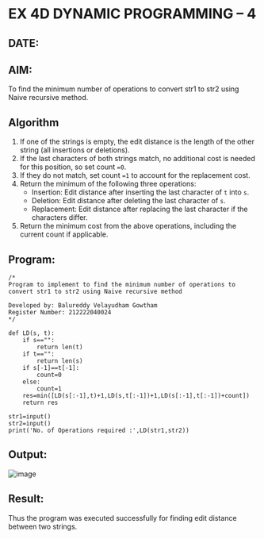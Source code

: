 # EX 4D DYNAMIC PROGRAMMING – 4
## DATE:
## AIM:
To find the minimum number of operations to convert str1 to str2 using Naive recursive method.

## Algorithm
1. If one of the strings is empty, the edit distance is the length of the other string (all insertions or deletions).
2. If the last characters of both strings match, no additional cost is needed for this position, so set count `=0`.
3. If they do not match, set count `=1` to account for the replacement cost.
4. Return the minimum of the following three operations:
   - Insertion: Edit distance after inserting the last character of `t` into `s`.
   - Deletion: Edit distance after deleting the last character of `s`.
   - Replacement: Edit distance after replacing the last character if the characters differ.
5. Return the minimum cost from the above operations, including the current count if applicable.


## Program:
```
/*
Program to implement to find the minimum number of operations to convert str1 to str2 using Naive recursive method

Developed by: Balureddy Velayudham Gowtham
Register Number: 212222040024
*/

def LD(s, t):
    if s=="":
        return len(t)
    if t=="":
        return len(s)
    if s[-1]==t[-1]:
        count=0
    else:
        count=1
    res=min([LD(s[:-1],t)+1,LD(s,t[:-1])+1,LD(s[:-1],t[:-1])+count])
    return res
    
str1=input()
str2=input()
print('No. of Operations required :',LD(str1,str2))

```

## Output:

![image](https://github.com/user-attachments/assets/98085c84-83c8-40d4-9aed-3f606611ef30)

## Result:
Thus the program was executed successfully for finding edit distance between two strings.
